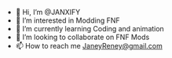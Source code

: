 - 👋 Hi, I’m @JANXIFY
- 👀 I’m interested in Modding FNF
- 🌱 I’m currently learning Coding and animation
- 💞️ I’m looking to collaborate on FNF Mods
- 📫 How to reach me JaneyReney@gmail.com

<!---
JANXIFY/JANXIFY is a ✨ special ✨ repository because its `README.md` (this file) appears on your GitHub profile.
You can click the Preview link to take a look at your changes.
--->
